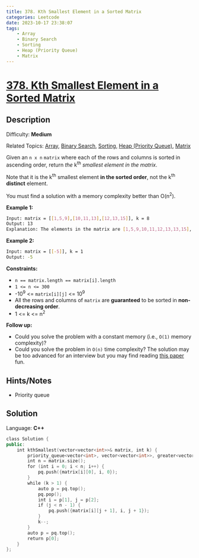 ```yaml
---
title: 378. Kth Smallest Element in a Sorted Matrix
categories: Leetcode
date: 2023-10-17 23:38:07
tags:
    - Array
    - Binary Search
    - Sorting
    - Heap (Priority Queue)
    - Matrix
---
```


# [378\. Kth Smallest Element in a Sorted Matrix](https://leetcode.com/problems/kth-smallest-element-in-a-sorted-matrix/)

## Description

Difficulty: **Medium**

Related Topics: [Array](https://leetcode.com/tag/https://leetcode.com/tag/array//), [Binary Search](https://leetcode.com/tag/https://leetcode.com/tag/binary-search//), [Sorting](https://leetcode.com/tag/https://leetcode.com/tag/sorting//), [Heap (Priority Queue)](https://leetcode.com/tag/https://leetcode.com/tag/heap-priority-queue//), [Matrix](https://leetcode.com/tag/https://leetcode.com/tag/matrix//)

Given an `n x n` `matrix` where each of the rows and columns is sorted in ascending order, return _the_ k<sup>th</sup> _smallest element in the matrix_.

Note that it is the k<sup>th</sup> smallest element **in the sorted order**, not the k<sup>th</sup> **distinct** element.

You must find a solution with a memory complexity better than O(n<sup>2</sup>).

**Example 1:**

```bash
Input: matrix = [[1,5,9],[10,11,13],[12,13,15]], k = 8
Output: 13
Explanation: The elements in the matrix are [1,5,9,10,11,12,13,13,15], and the 8th smallest number is 13
```

**Example 2:**

```bash
Input: matrix = [[-5]], k = 1
Output: -5
```

**Constraints:**

* `n == matrix.length == matrix[i].length`
* `1 <= n <= 300`
* -10<sup>9</sup> <= `matrix[i][j]` <= 10<sup>9</sup>
* All the rows and columns of `matrix` are **guaranteed** to be sorted in **non-decreasing order**.
* 1 <= k <= n<sup>2</sup>

**Follow up:**

* Could you solve the problem with a constant memory (i.e., `O(1)` memory complexity)?
* Could you solve the problem in `O(n)` time complexity? The solution may be too advanced for an interview but you may find reading [this paper](http://www.cse.yorku.ca/~andy/pubs/X+Y.pdf) fun.

## Hints/Notes

* Priority queue

## Solution

Language: **C++**

```C++
class Solution {
public:
    int kthSmallest(vector<vector<int>>& matrix, int k) {
        priority_queue<vector<int>, vector<vector<int>>, greater<vector<int>>> pq;
        int n = matrix.size();
        for (int i = 0; i < n; i++) {
            pq.push({matrix[i][0], i, 0});
        }
        while (k > 1) {
            auto p = pq.top();
            pq.pop();
            int i = p[1], j = p[2];
            if (j < n - 1) {
                pq.push({matrix[i][j + 1], i, j + 1});
            }
            k--;
        }
        auto p = pq.top();
        return p[0];
    }
};
```
